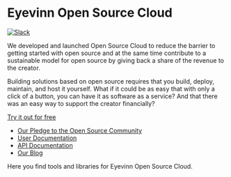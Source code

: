# Eyevinn Open Source Cloud

[![Slack](https://slack.osaas.io/badge.svg)](https://slack.osaas.io)

We developed and launched Open Source Cloud to reduce the barrier to getting started with open source and at the same time contribute to a sustainable model for open source by giving back a share of the revenue to the creator.

Building solutions based on open source requires that you build, deploy, maintain, and host it yourself. What if it could be as easy that with only a click of a button, you can have it as software as a service? And that there was an easy way to support the creator financially?

[Try it out for free](www.osaas.io)

- [Our Pledge to the Open Source Community](https://docs.osaas.io/osaas.wiki/Our-Pledge.html)
- [User Documentation](https://docs.osaas.io/osaas.wiki/Home.html)
- [API Documentation](https://docs.osaas.io/osaas-api-docs/docs/index.html)
- [Our Blog](https://blog.osaas.io)

Here you find tools and libraries for Eyevinn Open Source Cloud. 
